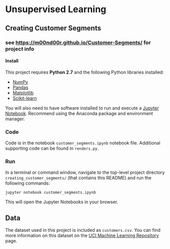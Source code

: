 # Unsupervised Learning
## Creating Customer Segments
### see https://m00nd00r.github.io/Customer-Segments/ for project info

#### Install

This project requires **Python 2.7** and the following Python libraries installed:

- [NumPy](http://www.numpy.org/)
- [Pandas](http://pandas.pydata.org)
- [Matplotlib](http://matplotlib.org/)
- [Scikit-learn](http://scikit-learn.org/stable/)

You will also need to have software installed to run and execute a [Jupyter Notebook](http://ipython.org/notebook.html). Recommend using the Anaconda package and environment manager.

### Code

Code is in the notebook `customer_segments.ipynb` notebook file. Additional supporting code can be found in `renders.py`.

### Run

In a terminal or command window, navigate to the top-level project directory `creating_customer_segments/` (that contains this README) and run the following commands:

```jupyter notebook customer_segments.ipynb```

This will open the Jupyter Notebooks in your browser.

## Data

The dataset used in this project is included as `customers.csv`. You can find more information on this dataset on the [UCI Machine Learning Repository](https://archive.ics.uci.edu/ml/datasets/Wholesale+customers) page.
